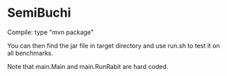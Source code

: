 # SemiBuchi

Compile: type "mvn package"

You can then find the jar file in target directory and use run.sh to test it on all benchmarks.

Note that main.Main and main.RunRabit are hard coded.
